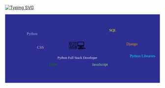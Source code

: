 
[![Typing SVG](https://readme-typing-svg.herokuapp.com?size=25&color=00FF00&lines=Hi+There!+👋;I'm+Dammuru+Somalinga;Python+Full+Stack+Developer;Open+Source+Learner)](https://git.io/typing-svg)

![Developer Animation](https://github.com/ds76767788-commits/Dammuru-Somalinga/raw/refs/heads/main/developer-banner.svg)

